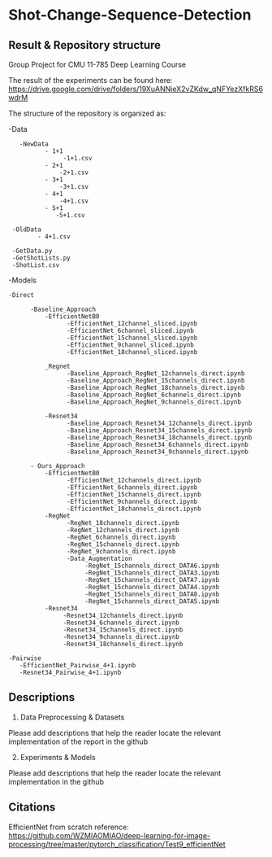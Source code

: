 # Shot-Change-Sequence-Detection
## Result & Repository structure
Group Project for CMU 11-785 Deep Learning Course

The result of the experiments can be found here: https://drive.google.com/drive/folders/19XuANNjeX2vZKdw_qNFYezXfkRS6wdrM

The structure of the repository is organized as:

  -Data 
  
       -NewData
              - 1+1
                   -1+1.csv
              - 2+1
                  -2+1.csv
              - 3+1
                  -3+1.csv
              - 4+1
                  -4+1.csv
              - 5+1
                 -5+1.csv
              
     -OldData
            - 4+1.csv
            
     -GetData.py
     -GetShotLists.py
     -ShotList.csv

 
 -Models
 
    -Direct
   
          -Baseline_Approach
              -EfficientNetB0
                    -EfficientNet_12channel_sliced.ipynb	
                    -EfficientNet_6channel_sliced.ipynb
                    -EfficientNet_15channel_sliced.ipynb
                    -EfficientNet_9channel_sliced.ipynb
                    -EfficientNet_18channel_sliced.ipynb
                    
              _Regnet
                    -Baseline_Approach_RegNet_12channels_direct.ipynb
                    -Baseline_Approach_RegNet_15channels_direct.ipynb
                    -Baseline_Approach_RegNet_18channels_direct.ipynb
                    -Baseline_Approach_RegNet_6channels_direct.ipynb
                    -Baseline_Approach_RegNet_9channels_direct.ipynb
                    
              -Resnet34
                    -Baseline_Approach_Resnet34_12channels_direct.ipynb
                    -Baseline_Approach_Resnet34_15channels_direct.ipynb
                    -Baseline_Approach_Resnet34_18channels_direct.ipynb
                    -Baseline_Approach_Resnet34_6channels_direct.ipynb
                    -Baseline_Approach_Resnet34_9channels_direct.ipynb
         
          - Ours_Approach
              -EfficientNetB0
                    -EfficientNet_12channels_direct.ipynb
                    -EfficientNet_6channels_direct.ipynb
                    -EfficientNet_15channels_direct.ipynb
                    -EfficientNet_9channels_direct.ipynb
                    -EfficientNet_18channels_direct.ipynb
              -RegNet
                    -RegNet_18channels_direct.ipynb
                    -RegNet_12channels_direct.ipynb	
                    -RegNet_6channels_direct.ipynb
                    -RegNet_15channels_direct.ipynb	
                    -RegNet_9channels_direct.ipynb
                    -Data_Augmentation
                         -RegNet_15channels_direct_DATA6.ipynb
                         -RegNet_15channels_direct_DATA3.ipynb
                         -RegNet_15channels_direct_DATA7.ipynb
                         -RegNet_15channels_direct_DATA4.ipynb
                         -RegNet_15channels_direct_DATA8.ipynb
                         -RegNet_15channels_direct_DATA5.ipynb
              -Resnet34
                   -Resnet34_12channels_direct.ipynb
                   -Resnet34_6channels_direct.ipynb
                   -Resnet34_15channels_direct.ipynb
                   -Resnet34_9channels_direct.ipynb
                   -Resnet34_18channels_direct.ipynb
     
    -Pairwise
       -EfficientNet_Pairwise_4+1.ipynb	
       -Resnet34_Pairwise_4+1.ipynb



## Descriptions

1. Data Preprocessing & Datasets

Please add descriptions that help the reader locate the relevant implementation of the report in the github


2. Experiments & Models

Please add descriptions that help the reader locate the relevant implementation in the github


## Citations

EfficientNet from scratch reference: https://github.com/WZMIAOMIAO/deep-learning-for-image-processing/tree/master/pytorch_classification/Test9_efficientNet

